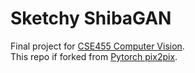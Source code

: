 # Sketchy ShibaGAN
Final project for [CSE455 Computer Vision](https://courses.cs.washington.edu/courses/cse455/19au/).  
This repo if forked from [Pytorch pix2pix](https://github.com/junyanz/pytorch-CycleGAN-and-pix2pix).
